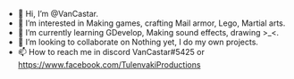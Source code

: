- 👋 Hi, I’m @VanCastar.
- 👀 I’m interested in Making games, crafting Mail armor, Lego, Martial arts.
- 🌱 I’m currently learning GDevelop, Making sound effects, drawing >_<.
- 💞️ I’m looking to collaborate on Nothing yet, I do my own projects.
- 📫 How to reach me in discord VanCastar#5425 or https://www.facebook.com/TulenvakiProductions 

<!---
VanCastar/VanCastar is a ✨ special ✨ repository because its `README.md` (this file) appears on your GitHub profile.
You can click the Preview link to take a look at your changes.
--->
